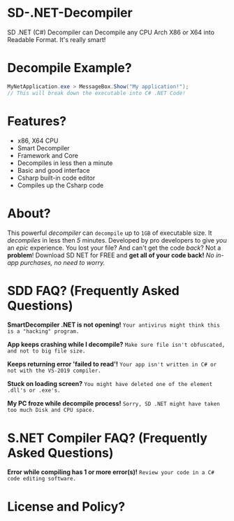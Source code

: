 # SD-.NET-Decompiler

SD .NET (C#) Decompiler can Decompile any CPU Arch X86 or X64 into Readable Format. It's really smart!

# Decompile Example?
```csharp
MyNetApplication.exe > MessageBox.Show("My application!");
// This will break down the executable into C# .NET Code!
```

# Features?
- x86, X64 CPU
- Smart Decompiler
- Framework and Core
- Decompiles in less then a minute
- Basic and good interface
- Csharp built-in code editor
- Compiles up the Csharp code

# About?
This powerful *decompiler* can `decompile` up to `1GB` of executable size. It *decompiles* in less then *5* minutes. Developed by pro developers to give *you* an *epic* experience. You lost your file? And can't get the code *back*? Not a **problem**! Download SD NET for FREE and **get all of your code back!** *No in-app purchases, no need to worry.*

# SDD FAQ? (Frequently Asked Questions)

**SmartDecompiler .NET is not opening!**
`Your antivirus might think this is a "hacking" program.`

**App keeps crashing while I decompile?**
`Make sure file isn't obfuscated, and not to big file size.`

**Keeps returning error 'failed to read'!**
`Your app isn't written in C# or not with the VS-2019 compiler.`

**Stuck on loading screen?**
`You might have deleted one of the element .dll's or .exe's.`

**My PC froze while decompile process!**
`Sorry, SD .NET might have taken too much Disk and CPU space.`

# S.NET Compiler FAQ? (Frequently Asked Questions)

**Error while compiling has 1 or more error(s)!**
`Review your code in a C# code editing software.`

# License and Policy?
